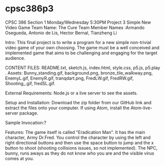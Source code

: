 # cpsc386p3
CPSC 386 Section 1 Monday/Wednesday 5:30PM
Project 3 Simple New Video Game
Team Name: The Cure
Team Member Names :Armando Osegueda, Antonio de Lis, Hector Bernal, Tianzheng Li

Intro: This final project is to write a program for a new simple non-trivial video game of your own choosing. The game must be a well conceived and implemented game that aims to be challenging and engaging for the target audience.


CONTENT FILES: README.txt, sketch.js, index.html, style.css, p5.js, p5.play .
               Assets: Bunny_standing.gif, background.png, bronze_tile_walkway.png, EnemyL.gif,     EnemyR.gif, tranqdart.png, FredLW.gif, FredRW.gif, Shooting_.gif, fredSL.gif.

External Requirements: Node.js or a live server to see the assets. 

Setup and Installation: Download the zip folder from our GitHub link and extract the files onto your computer. If using Atom, install the Atom-live-server package. 

Sample Invocation:?

Features: The game itself is called "Eradication Man". It has the main character, Army Dr.Fred. You control the character by using the left and right directional buttons and then use the space button to jump and the x button to shoot (shooting collisions issues, so not implemented). The NPC, bunny, runs aways as they do not know who you are and the visible virus comes at you. 
